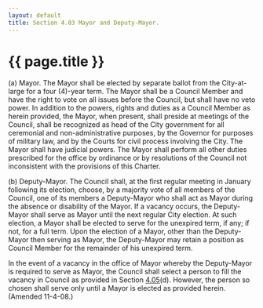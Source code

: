 ```yaml
---
layout: default 
title: Section 4.03 Mayor and Deputy-Mayor.
---
```


{{ page.title }}
================

​(a) Mayor. The Mayor shall be elected by separate ballot from the
City-at-large for a four (4)-year term. The Mayor shall be a Council
Member and have the right to vote on all issues before the Council, but
shall have no veto power. In addition to the powers, rights and duties
as a Council Member as herein provided, the Mayor, when present, shall
preside at meetings of the Council, shall be recognized as head of the
City government for all ceremonial and non-administrative purposes, by
the Governor for purposes of military law, and by the Courts for civil
process involving the City. The Mayor shall have judicial powers. The
Mayor shall perform all other duties prescribed for the office by
ordinance or by resolutions of the Council not inconsistent with the
provisions of this Charter.

​(b) Deputy-Mayor. The Council shall, at the first regular meeting in
January following its election, choose, by a majority vote of all
members of the Council, one of its members a Deputy-Mayor who shall act
as Mayor during the absence or disability of the Mayor. If a vacancy
occurs, the Deputy-Mayor shall serve as Mayor until the next regular
City election. At such election, a Mayor shall be elected to serve for
the unexpired term, if any; if not, for a full term. Upon the election
of a Mayor, other than the Deputy-Mayor then serving as Mayor, the
Deputy-Mayor may retain a position as Council Member for the remainder
of his unexpired term.

In the event of a vacancy in the office of Mayor whereby the
Deputy-Mayor is required to serve as Mayor, the Council shall select a
person to fill the vacancy in Council as provided in Section
[4.05](1353af4e.html)(d). However, the person so chosen shall serve only
until a Mayor is elected as provided herein. (Amended 11-4-08.)
